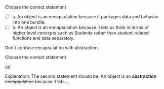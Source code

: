 <panel header="{{ icon_Q_A }} Choose the correct statement.">
<question>

Choose the correct statement

- [ ] a. An object is an encapsulation because it packages data and behavior into one bundle.
- [ ] b. An object is an encapsulation because it lets us think in terms of higher level concepts such as Students rather than student-related functions and data separately.

<div slot="hint">

Don't confuse encapsulation with abstraction.

</div>

<div slot="answer">

Choose the correct statement

(a)

Explanation: The second statement should be: An object is an **abstraction** ~~encapsulation~~ because it lets ...

</div>
</question>
</panel>
